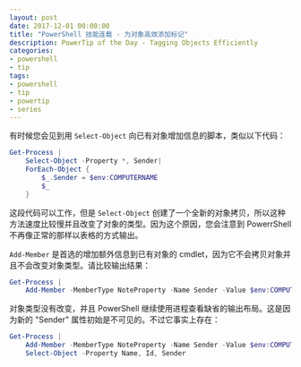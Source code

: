 ```yaml
---
layout: post
date: 2017-12-01 00:00:00
title: "PowerShell 技能连载 - 为对象高效添加标记"
description: PowerTip of the Day - Tagging Objects Efficiently
categories:
- powershell
- tip
tags:
- powershell
- tip
- powertip
- series
---
```

有时候您会见到用 `Select-Object` 向已有对象增加信息的脚本，类似以下代码：

```powershell
Get-Process |
    Select-Object -Property *, Sender|
    ForEach-Object {
        $_.Sender = $env:COMPUTERNAME
        $_
    }
```

这段代码可以工作，但是 `Select-Object` 创建了一个全新的对象拷贝，所以这种方法速度比较慢并且改变了对象的类型。因为这个原因，您会注意到 PowerrShell 不再像正常的那样以表格的方式输出。

`Add-Member` 是首选的增加额外信息到已有对象的 cmdlet，因为它不会拷贝对象并且不会改变对象类型。请比较输出结果：

```powershell
Get-Process |
    Add-Member -MemberType NoteProperty -Name Sender -Value $env:COMPUTERNAME -PassThru
```

对象类型没有改变，并且 PowerShell 继续使用进程查看缺省的输出布局。这是因为新的 "Sender" 属性初始是不可见的。不过它事实上存在：

```powershell
Get-Process |
    Add-Member -MemberType NoteProperty -Name Sender -Value $env:COMPUTERNAME -PassThru |
    Select-Object -Property Name, Id, Sender
```

<!--本文国际来源：[Tagging Objects Efficiently](http://community.idera.com/powershell/powertips/b/tips/posts/tagging-objects-efficiently)-->
